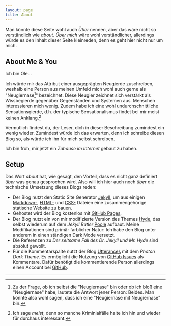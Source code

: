 ```yaml
---
layout: page
title: About
---
```


<div class="message">
  Man könnte diese Seite wohl auch <i>Über</i> nennen, aber das wäre nicht so verständlich wie <i>about</i>. <i>Über mich</i> wäre wohl verständlicher, allerdings würde es den Inhalt dieser Seite kleinreden, denn es geht hier nicht nur um mich.
</div>

## About Me & You

Ich bin Ole...

Ich würde mir das Attribut einer ausgeprägten Neugierde zuschreiben, weshalb eine Person aus meinen Umfeld mich wohl auch gerne als "Neugiernase[^1]" bezeichnet. Diese Neugier zeichnet sich verstärkt als Wissbegierde gegenüber Gegenständen und Systemen aus. Menschen interessieren mich wenig. Zudem habe ich eine wohl undurchschnittliche Sensationsgierde, d.h. der typische Sensationalismus findet bei mir meist keinen Anklang.[^2]

Vermutlich findest du, der Leser, dich in dieser Beschreibung zumindest ein wenig wieder. Zumindest würde ich das erwarten, denn ich schreibe diesen Blog so, als würde ich ihn für mich selbst schreiben. 

Ich bin froh, mir jetzt ein *Zuhause im Internet* gebaut zu haben.

## Setup

Das Wort *about* hat, wie gesagt, den Vorteil, dass es nicht ganz definiert *über* was genau gesprochen wird. Also will ich hier auch noch *über* die technische Umsetzung dieses Blogs reden:

- Der Blog nutzt den Static Site Generator [Jekyll](https://jekyllrb.com/), um aus einigen [Markdown-](https://de.wikipedia.org/wiki/Markdown), [HTML-](https://de.wikipedia.org/wiki/Hypertext_Markup_Language) und [CSS-](https://de.wikipedia.org/wiki/Cascading_Style_Sheets) Dateien eine zusammengehörige statische Website zu bauen.
- Gehostet wird der Blog kostenlos mit [GitHub Pages](https://pages.github.com/).
- Der Blog nutzt ein von mir modifizierte Version des Themes [Hyde](https://hyde.getpoole.com/), das selbst wiederum auf dem *Jekyll Butler* [Poole](https://demo.getpoole.com/) aufbaut. Meine Modifikationen sind primär farblicher Natur: Ich habe den Blog unter anderem in einen ständigen Dark Mode versetzt.
- Die Referenzen zu *Der seltsame Fall des Dr. Jekyll und Mr. Hyde* sind absolut gewollt.
- Für die Kommentarspalte nutzt der Blog [Utterances](https://utteranc.es/) mit dem *Photon Dark Theme*. Es ermöglicht die Nutzung von [GitHub Issues](https://docs.github.com/en/issues) als Kommentare. Dafür benötigt die kommentierende Person allerdings einen Account bei [GitHub](https://github.com/).

---

[^1]: Zu der Frage, ob ich selbst die "Neugiernase" bin oder ob ich bloß eine "Neugiernase" habe, lautete die Antwort jener Person: Beides. Man könnte also wohl sagen, dass ich eine "Neugiernase mit Neugiernase" bin.
[^2]: Ich sage *meist*, denn so manche Kriminialfälle halte ich hin und wieder für durchaus interessant.